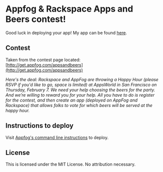 Appfog & Rackspace Apps and Beers contest!
==============
Good luck in deploying your app! My app can be found [here](contestwinner.rs.af.cm).

Contest
--------------
Taken from the contest page located: [http://get.appfog.com/appsandbeers](http://get.appfog.com/appsandbeers)


_Here's the deal: Rackspace and AppFog are throwing a Happy Hour (please RSVP if you'd like to go, space is limited) at AppsWorld in San Francisco on Thursday, February 7. We need your help choosing the beers for the party. And we’re willing to reward you for your help. 
All you have to do is register for the contest, and then create an app (deployed on AppFog and Rackspace) that allows folks to vote for which beers will be served at the happy hour._


Instructions to deploy
--------------
Visit [Appfog's command line instructions](http://blog.appfog.com/getting-started-with-appfogs-command-line/) to deploy. 


License
--------------
This is licensed under the MIT License. No attribution necessary.